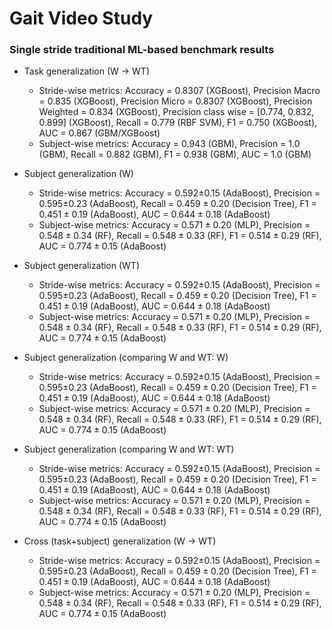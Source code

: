 # Gait Video Study

### Single stride traditional ML-based benchmark results
* Task generalization (W -> WT)
    * Stride-wise metrics: Accuracy = 0.8307 (XGBoost), Precision Macro = 0.835 (XGBoost), Precision Micro = 0.8307 (XGBoost), Precision Weighted = 0.834 (XGBoost), Precision class wise = [0.774, 0.832, 0.899] (XGBoost), Recall = 0.779 (RBF SVM), F1 = 0.750 (XGBoost), AUC = 0.867 (GBM/XGBoost)
    * Subject-wise metrics: Accuracy = 0.943 (GBM), Precision = 1.0 (GBM), Recall = 0.882 (GBM), F1 = 0.938 (GBM), AUC = 1.0 (GBM)


* Subject generalization (W)
    * Stride-wise metrics: Accuracy = 0.592$`\pm`$0.15 (AdaBoost), Precision = 0.595$`\pm`$0.23 (AdaBoost), Recall = $`0.459\pm0.20`$ (Decision Tree), F1 = $`0.451\pm0.19`$ (AdaBoost), AUC = $`0.644\pm0.18`$ (AdaBoost)
    * Subject-wise metrics: Accuracy = $`0.571\pm0.20`$ (MLP), Precision = $`0.548\pm0.34`$ (RF), Recall = $`0.548\pm0.33`$ (RF), F1 = $`0.514\pm0.29`$ (RF), AUC = $`0.774\pm0.15`$ (AdaBoost)


* Subject generalization (WT)
    * Stride-wise metrics: Accuracy = 0.592$`\pm`$0.15 (AdaBoost), Precision = 0.595$`\pm`$0.23 (AdaBoost), Recall = $`0.459\pm0.20`$ (Decision Tree), F1 = $`0.451\pm0.19`$ (AdaBoost), AUC = $`0.644\pm0.18`$ (AdaBoost)
    * Subject-wise metrics: Accuracy = $`0.571\pm0.20`$ (MLP), Precision = $`0.548\pm0.34`$ (RF), Recall = $`0.548\pm0.33`$ (RF), F1 = $`0.514\pm0.29`$ (RF), AUC = $`0.774\pm0.15`$ (AdaBoost)


* Subject generalization (comparing W and WT: W)
    * Stride-wise metrics: Accuracy = 0.592$`\pm`$0.15 (AdaBoost), Precision = 0.595$`\pm`$0.23 (AdaBoost), Recall = $`0.459\pm0.20`$ (Decision Tree), F1 = $`0.451\pm0.19`$ (AdaBoost), AUC = $`0.644\pm0.18`$ (AdaBoost)
    * Subject-wise metrics: Accuracy = $`0.571\pm0.20`$ (MLP), Precision = $`0.548\pm0.34`$ (RF), Recall = $`0.548\pm0.33`$ (RF), F1 = $`0.514\pm0.29`$ (RF), AUC = $`0.774\pm0.15`$ (AdaBoost)


* Subject generalization (comparing W and WT: WT)
    * Stride-wise metrics: Accuracy = 0.592$`\pm`$0.15 (AdaBoost), Precision = 0.595$`\pm`$0.23 (AdaBoost), Recall = $`0.459\pm0.20`$ (Decision Tree), F1 = $`0.451\pm0.19`$ (AdaBoost), AUC = $`0.644\pm0.18`$ (AdaBoost)
    * Subject-wise metrics: Accuracy = $`0.571\pm0.20`$ (MLP), Precision = $`0.548\pm0.34`$ (RF), Recall = $`0.548\pm0.33`$ (RF), F1 = $`0.514\pm0.29`$ (RF), AUC = $`0.774\pm0.15`$ (AdaBoost)


* Cross (task+subject) generalization (W -> WT)
    * Stride-wise metrics: Accuracy = 0.592$`\pm`$0.15 (AdaBoost), Precision = 0.595$`\pm`$0.23 (AdaBoost), Recall = $`0.459\pm0.20`$ (Decision Tree), F1 = $`0.451\pm0.19`$ (AdaBoost), AUC = $`0.644\pm0.18`$ (AdaBoost)
    * Subject-wise metrics: Accuracy = $`0.571\pm0.20`$ (MLP), Precision = $`0.548\pm0.34`$ (RF), Recall = $`0.548\pm0.33`$ (RF), F1 = $`0.514\pm0.29`$ (RF), AUC = $`0.774\pm0.15`$ (AdaBoost)


